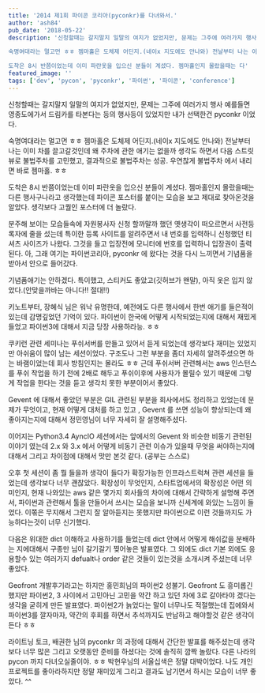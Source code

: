 ```yaml
---
title: '2014 제1회 파이콘 코리아(pyconkr)를 다녀와서.'
author: 'ash84'
pub_date: '2018-05-22'
description: '신청할때는 갈지말지 일말의 여지가 없었지만, 문제는 그주에 여러가지 행사 예를들면 영종도에가서 드림카를 타본다는 등의 행사등이 있었지만 내가 선택한건 pyconkr 이었다.

숙명여대라는 멀고먼 ㅎㅎ 젬마홀은 도체제 어딘지.(네이x 지도에도 안나와) 전날부터 나는 이미 차를 끌고갈것인데 왜 주차에 관한 애기는 없을까 생각도 하면서 다음 스트릿뷰로 불법주차를 고민했고, 결과적으로 불법주차는 성공. 우연찮게 불법주차 에서 내리면 바로 젬마홀. ㅎㅎ

도착은 8시 반쯤이었는데 이미 파란옷을 입으신 분들이 계셨다. 젬마홀인지 몰랐을때는 다'
featured_image: ''
tags: ['dev', 'pycon', 'pyconkr', '파이썬', '파이콘', 'conference']
---
```


신청할때는 갈지말지 일말의 여지가 없었지만, 문제는 그주에 여러가지 행사 예를들면 영종도에가서 드림카를 타본다는 등의 행사등이 있었지만 내가 선택한건 pyconkr 이었다.

숙명여대라는 멀고먼 ㅎㅎ 젬마홀은 도체제 어딘지.(네이x 지도에도 안나와) 전날부터 나는 이미 차를 끌고갈것인데 왜 주차에 관한 애기는 없을까 생각도 하면서 다음 스트릿뷰로 불법주차를 고민했고, 결과적으로 불법주차는 성공. 우연찮게 불법주차 에서 내리면 바로 젬마홀. ㅎㅎ

도착은 8시 반쯤이었는데 이미 파란옷을 입으신 분들이 계셨다. 젬마홀인지 몰랐을때는 다른 행사구나라고 생각했는데 파이콘 포스터를 붙이는 모습을 보고 제대로 찾아온것을 알았다. 생각보다 고퀄인 포스터에 더 놀랐다.


분주해 보이는 모습들속에 자원봉사자 신청 할까말까 했던 옛생각이 떠오르면서 사전등록자에 줄을 섰는데 특이한 등록 사이트를 알려주면서 내 번호를 입력하니 신청했던 티셔츠 사이즈가 나왔다. 그것을 들고 입장전에 모니터에 번호를 입력하니 입장권이 출력된다. 아, 그래 여기는 파이썬코리아, pyconkr 에 왔다는 것을 다시 느끼면서 기념품을 받아서 안으로 들어갔다.

기념품애기는 안하겠다. 특이했고, 스티커도 좋았고(깃허브가 왠말), 아직 옷은 입지 않았다.(안맞을까바는 아니다!! 절대!!)

키노트부터, 장혜식 님은 워낙 유명한데, 예전에도 다른 행사에서 한번 애기를 들은적이 있는데 감명깊었던 기억이 있다. 파이썬이 한국에 어떻게 시작되었는지에 대해서 재밌게 들었고 파이썬3에 대해서 지금 당장 사용하라능. ㅎㅎ

쿠키런 관련 세미나는 푸쉬서버를 만들고 있어서 듣게 되었는데 생각보다 재미는 있었지만 아쉬움이 많이 남는 세션이었다. 구조도나 그런 부분을 좀더 자세히 알려주셨으면 하는 바램이었는데 회사 방침인지는 몰라도 ㅎㅎ 근데 푸쉬서버 관련해서는 aws 인스턴스를 푸쉬 작업을 하기 전에 2배로 해두고 푸쉬이후에 사용자가 몰릴수 있기 때문에 그렇게 작업을 한다는 것을 듣고 생각치 못한 부분이어서 좋았다.

Gevent 에 대해서 좋았던 부분은 GIL 관련된 부분을 회사에서도 정리하고 있었는데 문제가 무엇이고, 현재 어떻게 대처를 하고 있고 , Gevent 를 쓰면 성능이 향상되는데 왜 좋아지는지에 대해서 정민영님이 너무 자세히 잘 설명해주셨다.

이어지는 Python3.4 AyncIO 세션에서는 앞에서의 Gevent 와 비슷한 비동기 관련된 이야기 였는데 2.x 와 3.x 에서 어떻게 비동기 관련 이슈가 있을때 무엇을 써야하는지에 대해서 그리고 차이점에 대해서 맛만 본것 같다. (공부는 스스로)

오후 첫 세션이 좀 뭘 들을까 생각이 들다가 확장가능한 인프라스트럭쳐 관련 세션을 들었는데 생각보다 너무 괜찮았다. 확장성이 무엇인지, 스타트업에서의 확장성은 어떤 의미인지, 현재 나와있는 aws 같은 몇가지 회사들의 차이에 대해서 간략하게 설명해 주면서, 파이썬과 관련해서 툴을 만들어서 쓰시는 모습을 보니까 신세계에 와있는 느낌이 들었다. 이쪾은 무지해서 그런지 잘 알아듣지는 못했지만 파이썬으로 이런 것들까지도 가능하다는것이 너무 신기했다.

다음은 위대한 dict 이해하고 사용하기를 들었는데 dict 안에서 어떻게 해쉬값을 분배하는 지에대해서 구종만 님이 갈기갈기 찢어놓은 발표였다. 그 외에도 dict 기본 외에도 응용할수 있는 여러가지 defualt나 order 같은 것들이 있는것을 소개시켜 주셨는데 너무 좋았다.

Geofront 개발후기라고는 하지만 홍민희님의 파이썬2 성불기. Geofront 도 흥미롭긴 했지만 파이썬2, 3 사이에서 고민아닌 고민을 약간 하고 있던 차에 3로 갈아타야 겠다는 생각을 굳히게 만든 발표였다. 파이썬2가 늙었다는 말이 너무나도 적절했는데 집에와서 파이썬3를 깔자마자, 약간의 후회를 하면서 추석까지도 반납하고 해야할것 같은 생각이 든다 ㅎㅎ

라이트닝 토크, 배권한 님의 pyconkr 의 과정에 대해서 간단한 발표를 해주셨는데 생각보다 너무 많은 그리고 오랫동안 준비를 하셨다는 것에 솔직히 깜짝 놀랐다. 다른 나라의 pycon 까지 다녀오실줄이야. ㅎㅎ 박현우님의 서울십색은 정말 대박이었다. 나도 개인프로젝트를 좋아라하지만 정말 재미있게 그리고 결과도 남기면서 하시는 모습이 너무 좋았다. ^^
